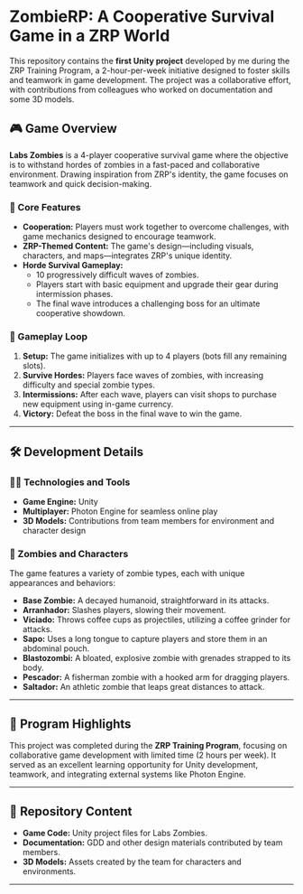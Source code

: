 
# ZombieRP: A Cooperative Survival Game in a ZRP World

This repository contains the **first Unity project** developed by me during the ZRP Training Program, a 2-hour-per-week initiative designed to foster skills and teamwork in game development. The project was a collaborative effort, with contributions from colleagues who worked on documentation and some 3D models.

## 🎮 Game Overview

**Labs Zombies** is a 4-player cooperative survival game where the objective is to withstand hordes of zombies in a fast-paced and collaborative environment. Drawing inspiration from ZRP's identity, the game focuses on teamwork and quick decision-making.

### 🧩 Core Features
- **Cooperation:** Players must work together to overcome challenges, with game mechanics designed to encourage teamwork.
- **ZRP-Themed Content:** The game's design—including visuals, characters, and maps—integrates ZRP's unique identity.
- **Horde Survival Gameplay:**
  - 10 progressively difficult waves of zombies.
  - Players start with basic equipment and upgrade their gear during intermission phases.
  - The final wave introduces a challenging boss for an ultimate cooperative showdown.

### 📜 Gameplay Loop
1. **Setup:** The game initializes with up to 4 players (bots fill any remaining slots).
2. **Survive Hordes:** Players face waves of zombies, with increasing difficulty and special zombie types.
3. **Intermissions:** After each wave, players can visit shops to purchase new equipment using in-game currency.
4. **Victory:** Defeat the boss in the final wave to win the game.

---

## 🛠️ Development Details

### 🧑‍💻 Technologies and Tools
- **Game Engine:** Unity
- **Multiplayer:** Photon Engine for seamless online play
- **3D Models:** Contributions from team members for environment and character design

### 👾 Zombies and Characters
The game features a variety of zombie types, each with unique appearances and behaviors:
- **Base Zombie:** A decayed humanoid, straightforward in its attacks.
- **Arranhador:** Slashes players, slowing their movement.
- **Viciado:** Throws coffee cups as projectiles, utilizing a coffee grinder for attacks.
- **Sapo:** Uses a long tongue to capture players and store them in an abdominal pouch.
- **Blastozombi:** A bloated, explosive zombie with grenades strapped to its body.
- **Pescador:** A fisherman zombie with a hooked arm for dragging players.
- **Saltador:** An athletic zombie that leaps great distances to attack.

---

## 🌟 Program Highlights

This project was completed during the **ZRP Training Program**, focusing on collaborative game development with limited time (2 hours per week). It served as an excellent learning opportunity for Unity development, teamwork, and integrating external systems like Photon Engine.

---

## 📂 Repository Content

- **Game Code:** Unity project files for Labs Zombies.
- **Documentation:** GDD and other design materials contributed by team members.
- **3D Models:** Assets created by the team for characters and environments.

---
